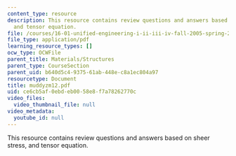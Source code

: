 ```yaml
---
content_type: resource
description: This resource contains review questions and answers based on sheer stress,
  and tensor equation.
file: /courses/16-01-unified-engineering-i-ii-iii-iv-fall-2005-spring-2006/ce6cb5af0ebdeb0058e8f7a78262770c_muddyzm12.pdf
file_type: application/pdf
learning_resource_types: []
ocw_type: OCWFile
parent_title: Materials/Structures
parent_type: CourseSection
parent_uid: b640d5c4-9375-61ab-448e-c8a1ec804a97
resourcetype: Document
title: muddyzm12.pdf
uid: ce6cb5af-0ebd-eb00-58e8-f7a78262770c
video_files:
  video_thumbnail_file: null
video_metadata:
  youtube_id: null
---
```

This resource contains review questions and answers based on sheer stress, and tensor equation.


